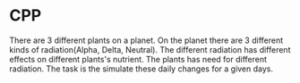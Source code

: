 # CPP
There are 3 different plants on a planet. On the planet there are 3 different kinds of radiation(Alpha, Delta, Neutral).
The different radiation has different effects on different plants's nutrient. The plants has need for different radiation.
The task is the simulate these daily changes for a given days.
